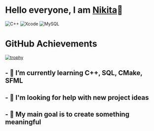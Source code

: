 # Hello everyone, I am [Nikita](https://github.com/Dobryak99)👋

![C++](https://img.shields.io/badge/c++-%2300599C.svg?style=for-the-badge&logo=c%2B%2B&logoColor=white)
![Xcode](https://img.shields.io/badge/Xcode-007ACC?style=for-the-badge&logo=Xcode&logoColor=white)
![MySQL](https://img.shields.io/badge/mysql-%2300f.svg?style=for-the-badge&logo=mysql&logoColor=white)

# GitHub Achievements
[![trophy](https://github-profile-trophy.vercel.app/?username=Dobryak99)](https://github.com/ryo-ma/github-profile-trophy)


## - 🌱 I’m currently learning C++, SQL, CMake, SFML
## - 🤔 I'm looking for help with new project ideas
## - 🎯 My main goal is to create something meaningful



<!--
**Dobryak99/Dobryak99** is a ✨ _special_ ✨ repository because its `README.md` (this file) appears on your GitHub profile.

Here are some ideas to get you started:

- 🔭 I’m currently working on ...
- 🌱 I’m currently learning ...
- 👯 I’m looking to collaborate on ...
- 🤔 I’m looking for help with ...
- 💬 Ask me about ...
- 📫 How to reach me: ...
- 😄 Pronouns: ...
- ⚡ Fun fact: ...
-->
